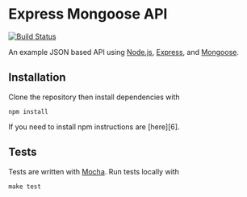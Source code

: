 # Express Mongoose API

[![Build Status](https://secure.travis-ci.org/shapeshed/express-mongoose-api.png)](http://travis-ci.org/shapeshed/express-mongoose-api)

An example JSON based API using [Node.js][1], [Express][2], and [Mongoose][3].

## Installation

Clone the repository then install dependencies with 

    npm install 

If you need to install npm instructions are [here][6].

## Tests

Tests are written with [Mocha][4]. Run tests locally with

    make test

[1]: http://nodejs.org/
[2]: http://expressjs.com/
[3]: http://mongoosejs.com/
[4]: https://mochajs.org/

